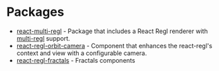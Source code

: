 # Packages

- [react-multi-regl](https://github.com/psychobolt/react-regl/blob/master/packages/react-multi-regl) - Package that includes a React Regl renderer with [multi-regl](https://github.com/regl-project/multi-regl) support.
- [react-regl-orbit-camera](https://github.com/psychobolt/react-regl/blob/master/packages/react-regl-orbit-camera) - Component that enhances the react-regl's context and view with a configurable camera.
- [react-regl-fractals](https://github.com/psychobolt/react-regl/blob/master/packages/react-regl-fractals) - Fractals components